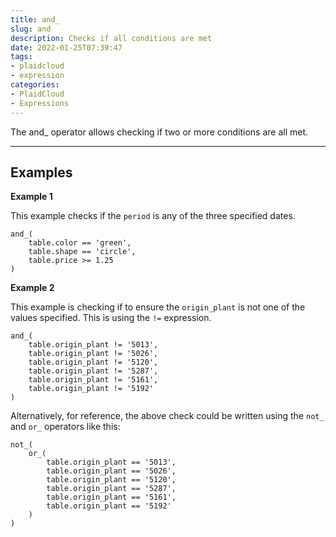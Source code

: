 ```yaml
---
title: and_
slug: and
description: Checks if all conditions are met
date: 2022-01-25T07:39:47
tags:
- plaidcloud
- expression
categories:
- PlaidCloud
- Expressions
---
```



The and\_ operator allows checking if two or more conditions are all met.




---

## Examples


**Example 1**


This example checks if the `period` is any of the three specified dates.



```
and_(  
    table.color == 'green',  
    table.shape == 'circle',  
    table.price >= 1.25  
)
```


**Example 2**


This example is checking if to ensure the `origin_plant` is not one of the values specified. This is using the `!=` expression.



```
and_(  
    table.origin_plant != '5013',  
    table.origin_plant != '5026',  
    table.origin_plant != '5120',  
    table.origin_plant != '5287',  
    table.origin_plant != '5161',  
    table.origin_plant != '5192'  
)
```

Alternatively, for reference, the above check could be written using the `not_` and `or_` operators like this:



```
not_(  
    or_(  
        table.origin_plant == '5013',  
        table.origin_plant == '5026',  
        table.origin_plant == '5120',  
        table.origin_plant == '5287',  
        table.origin_plant == '5161',  
        table.origin_plant == '5192'  
    )  
)
```
